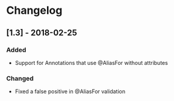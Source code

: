 # Changelog

## [1.3] - 2018-02-25
### Added
- Support for Annotations that use @AliasFor without attributes

### Changed
- Fixed a false positive in @AliasFor validation